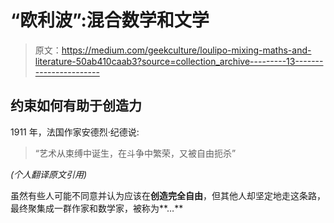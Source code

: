 # “欧利波”:混合数学和文学

> 原文：<https://medium.com/geekculture/loulipo-mixing-maths-and-literature-50ab410caab3?source=collection_archive---------13----------------------->

## 约束如何有助于创造力

1911 年，法国作家安德烈·纪德说:

> “艺术从束缚中诞生，在斗争中繁荣，又被自由扼杀”

*(个人翻译原文引用)*

虽然有些人可能不同意并认为应该在**创造完全自由**，但其他人却坚定地走这条路，最终聚集成一群作家和数学家，被称为**…**